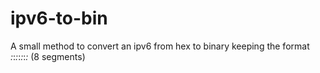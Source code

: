 # ipv6-to-bin
A small method to convert an ipv6 from hex to binary keeping the format _:_:_:_:_:_:_:_ (8 segments)

